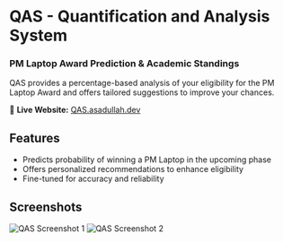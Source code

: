 # QAS - Quantification and Analysis System

### PM Laptop Award Prediction & Academic Standings

QAS provides a percentage-based analysis of your eligibility for the PM Laptop Award and offers tailored suggestions to improve your chances.

🔗 **Live Website:** [QAS.asadullah.dev](https://qas.asadullah.dev)

## Features
- Predicts probability of winning a PM Laptop in the upcoming phase
- Offers personalized recommendations to enhance eligibility
- Fine-tuned for accuracy and reliability

## Screenshots

![QAS Screenshot 1](public/images/screenshot1)
![QAS Screenshot 2](public/images/screenshot2)
